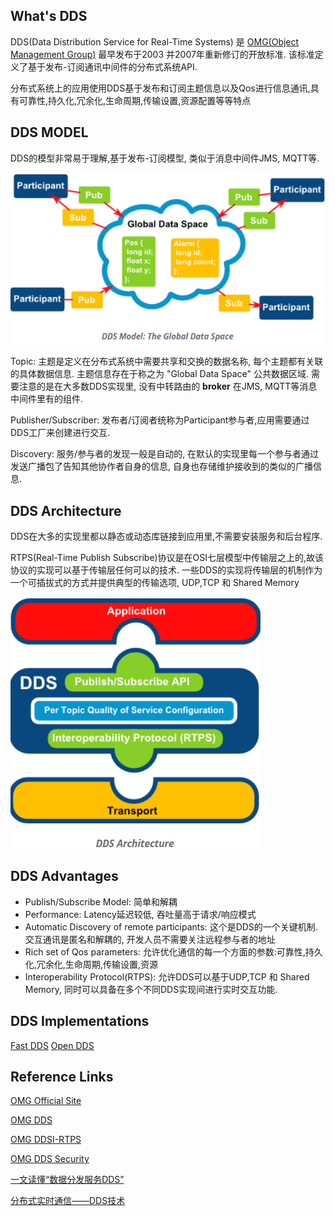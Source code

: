 ## What's DDS

DDS(Data Distribution Service for Real-Time Systems) 是 [OMG(Object Management Group)](https://www.omg.org) 最早发布于2003 并2007年重新修订的开放标准. 该标准定义了基于发布-订阅通讯中间件的分布式系统API.

分布式系统上的应用使用DDS基于发布和订阅主题信息以及Qos进行信息通讯,具有可靠性,持久化,冗余化,生命周期,传输设置,资源配置等等特点

## DDS MODEL

DDS的模型非常易于理解,基于发布-订阅模型, 类似于消息中间件JMS, MQTT等.

![](./img/dds_model.png)

Topic: 主题是定义在分布式系统中需要共享和交换的数据名称, 每个主题都有关联的具体数据信息. 主题信息存在于称之为 "Global Data Space" 公共数据区域.
需要注意的是在大多数DDS实现里, 没有中转路由的 **broker** 在JMS, MQTT等消息中间件里有的组件.

Publisher/Subscriber: 发布者/订阅者统称为Participant参与者,应用需要通过DDS工厂来创建进行交互.

Discovery: 服务/参与者的发现一般是自动的, 在默认的实现里每一个参与者通过发送广播包了告知其他协作者自身的信息, 自身也存储维护接收到的类似的广播信息.

## DDS Architecture

DDS在大多的实现里都以静态或动态库链接到应用里,不需要安装服务和后台程序.

RTPS(Real-Time Publish Subscribe)协议是在OSI七层模型中传输层之上的,故该协议的实现可以基于传输层任何可以的技术. 
一些DDS的实现将传输层的机制作为一个可插拔式的方式并提供典型的传输选项, UDP,TCP 和 Shared Memory

![](./img/dds_architecture.png)

## DDS Advantages

* Publish/Subscribe Model: 简单和解耦
* Performance: Latency延迟较低, 吞吐量高于请求/响应模式
* Automatic Discovery of remote participants: 这个是DDS的一个关键机制. 交互通讯是匿名和解耦的, 开发人员不需要关注远程参与者的地址
* Rich set of Qos parameters: 允许优化通信的每一个方面的参数:可靠性,持久化,冗余化,生命周期,传输设置,资源
* Interoperability Protocol(RTPS): 允许DDS可以基于UDP,TCP 和 Shared Memory, 同时可以具备在多个不同DDS实现间进行实时交互功能.

## DDS Implementations

[Fast DDS](https://github.com/eProsima/Fast-DDS)
[Open DDS](https://github.com/objectcomputing/OpenDDS)

## Reference Links

[OMG Official Site](https://www.omg.org)

[OMG DDS](https://www.omg.org/spec/DDS/1.4/PDF)

[OMG DDSI-RTPS](https://www.omg.org/spec/DDSI-RTPS/2.3)

[OMG DDS Security](https://www.omg.org/spec/DDS-SECURITY/1.1)

[一文读懂“数据分发服务DDS”](https://blog.csdn.net/DDS_CSIT/article/details/104607476)

[分布式实时通信——DDS技术](https://zhuanlan.zhihu.com/p/192981171)
